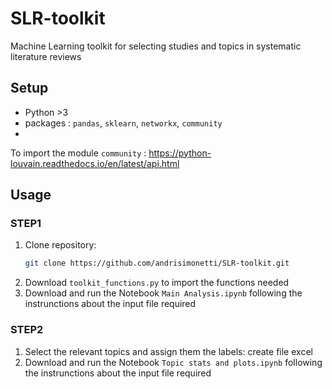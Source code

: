 # SLR-toolkit
Machine Learning toolkit for selecting studies and topics in systematic literature reviews

## Setup
- Python >3
- packages : `pandas`, `sklearn`, `networkx`, `community`
- 
To import the module `community` : https://python-louvain.readthedocs.io/en/latest/api.html


## Usage

### STEP1
1. Clone repository:
   ```bash
   git clone https://github.com/andrisimonetti/SLR-toolkit.git
2. Download `toolkit_functions.py` to import the functions needed
3. Download and run the Notebook `Main Analysis.ipynb` following the instrunctions about the input file required
   
### STEP2

1. Select the relevant topics and assign them the labels: create file excel
2. Download and run the Notebook `Topic stats and plots.ipynb` following the instrunctions about the input file required




